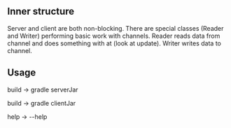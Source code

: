 ## Inner structure

Server and client are both non-blocking.
There are special classes (Reader and Writer) performing basic work with channels.
Reader reads data from channel and does something with at (look at update).
Writer writes data to channel.


## Usage
build -> gradle serverJar

build -> gradle clientJar

help -> --help

